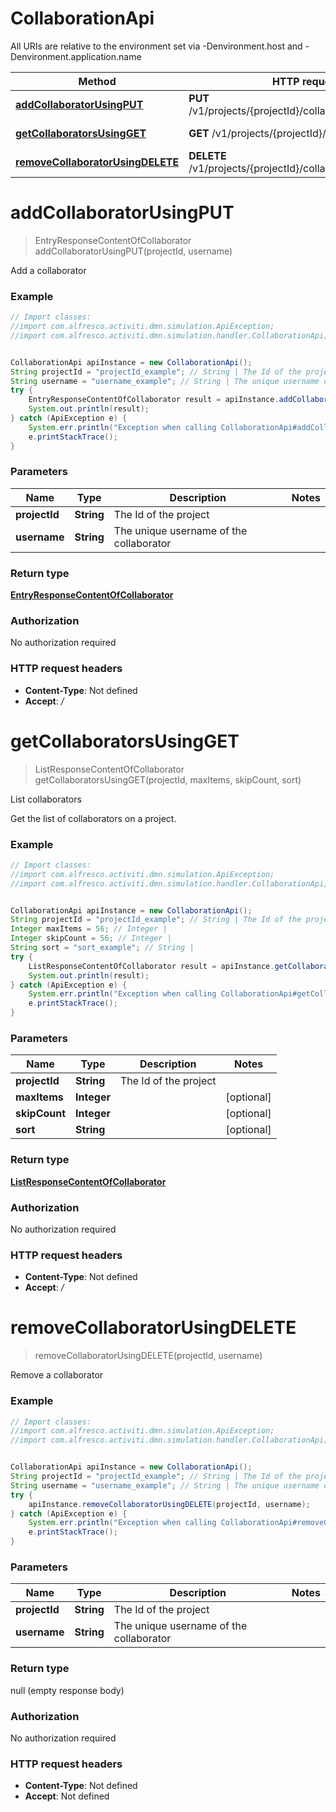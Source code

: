 # CollaborationApi

All URIs are relative to the environment set via -Denvironment.host and -Denvironment.application.name

Method | HTTP request | Description
------------- | ------------- | -------------
[**addCollaboratorUsingPUT**](CollaborationApi.md#addCollaboratorUsingPUT) | **PUT** /v1/projects/{projectId}/collaborators/{username} | Add a collaborator
[**getCollaboratorsUsingGET**](CollaborationApi.md#getCollaboratorsUsingGET) | **GET** /v1/projects/{projectId}/collaborators | List collaborators
[**removeCollaboratorUsingDELETE**](CollaborationApi.md#removeCollaboratorUsingDELETE) | **DELETE** /v1/projects/{projectId}/collaborators/{username} | Remove a collaborator

<a name="addCollaboratorUsingPUT"></a>
# **addCollaboratorUsingPUT**
> EntryResponseContentOfCollaborator addCollaboratorUsingPUT(projectId, username)

Add a collaborator

### Example
```java
// Import classes:
//import com.alfresco.activiti.dmn.simulation.ApiException;
//import com.alfresco.activiti.dmn.simulation.handler.CollaborationApi;


CollaborationApi apiInstance = new CollaborationApi();
String projectId = "projectId_example"; // String | The Id of the project
String username = "username_example"; // String | The unique username of the collaborator
try {
    EntryResponseContentOfCollaborator result = apiInstance.addCollaboratorUsingPUT(projectId, username);
    System.out.println(result);
} catch (ApiException e) {
    System.err.println("Exception when calling CollaborationApi#addCollaboratorUsingPUT");
    e.printStackTrace();
}
```

### Parameters

Name | Type | Description  | Notes
------------- | ------------- | ------------- | -------------
 **projectId** | **String**| The Id of the project |
 **username** | **String**| The unique username of the collaborator |

### Return type

[**EntryResponseContentOfCollaborator**](EntryResponseContentOfCollaborator.md)

### Authorization

No authorization required

### HTTP request headers

 - **Content-Type**: Not defined
 - **Accept**: */*

<a name="getCollaboratorsUsingGET"></a>
# **getCollaboratorsUsingGET**
> ListResponseContentOfCollaborator getCollaboratorsUsingGET(projectId, maxItems, skipCount, sort)

List collaborators

Get the list of collaborators on a project.

### Example
```java
// Import classes:
//import com.alfresco.activiti.dmn.simulation.ApiException;
//import com.alfresco.activiti.dmn.simulation.handler.CollaborationApi;


CollaborationApi apiInstance = new CollaborationApi();
String projectId = "projectId_example"; // String | The Id of the project
Integer maxItems = 56; // Integer | 
Integer skipCount = 56; // Integer | 
String sort = "sort_example"; // String | 
try {
    ListResponseContentOfCollaborator result = apiInstance.getCollaboratorsUsingGET(projectId, maxItems, skipCount, sort);
    System.out.println(result);
} catch (ApiException e) {
    System.err.println("Exception when calling CollaborationApi#getCollaboratorsUsingGET");
    e.printStackTrace();
}
```

### Parameters

Name | Type | Description  | Notes
------------- | ------------- | ------------- | -------------
 **projectId** | **String**| The Id of the project |
 **maxItems** | **Integer**|  | [optional]
 **skipCount** | **Integer**|  | [optional]
 **sort** | **String**|  | [optional]

### Return type

[**ListResponseContentOfCollaborator**](ListResponseContentOfCollaborator.md)

### Authorization

No authorization required

### HTTP request headers

 - **Content-Type**: Not defined
 - **Accept**: */*

<a name="removeCollaboratorUsingDELETE"></a>
# **removeCollaboratorUsingDELETE**
> removeCollaboratorUsingDELETE(projectId, username)

Remove a collaborator

### Example
```java
// Import classes:
//import com.alfresco.activiti.dmn.simulation.ApiException;
//import com.alfresco.activiti.dmn.simulation.handler.CollaborationApi;


CollaborationApi apiInstance = new CollaborationApi();
String projectId = "projectId_example"; // String | The Id of the project
String username = "username_example"; // String | The unique username of the collaborator
try {
    apiInstance.removeCollaboratorUsingDELETE(projectId, username);
} catch (ApiException e) {
    System.err.println("Exception when calling CollaborationApi#removeCollaboratorUsingDELETE");
    e.printStackTrace();
}
```

### Parameters

Name | Type | Description  | Notes
------------- | ------------- | ------------- | -------------
 **projectId** | **String**| The Id of the project |
 **username** | **String**| The unique username of the collaborator |

### Return type

null (empty response body)

### Authorization

No authorization required

### HTTP request headers

 - **Content-Type**: Not defined
 - **Accept**: Not defined

